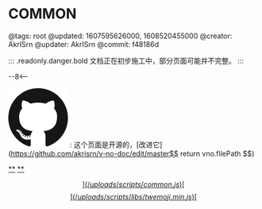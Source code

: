 # COMMON

@tags: root
@updated: 1607595626000, 1608520455000
@creator: AkrISrn
@updater: AkrISrn
@commit: f48186d

::: .readonly.danger.bold 文档正在初步施工中，部分页面可能并不完整。
:::

--8<--

![](/uploads/images/github.png "#16")
: 这个页面是开源的，[改进它](https://github.com/akrisrn/v-no-doc/edit/master$$ return vno.filePath $$)

[**](/uploads/styles/font-face.css)
[**](/uploads/styles/common.css)

[$$](/uploads/scripts/common.js)
[$$](/uploads/scripts/provider.js)
[$$](/uploads/scripts/libs/twemoji.min.js)
[$$](/uploads/scripts/parse-emoji.js)
